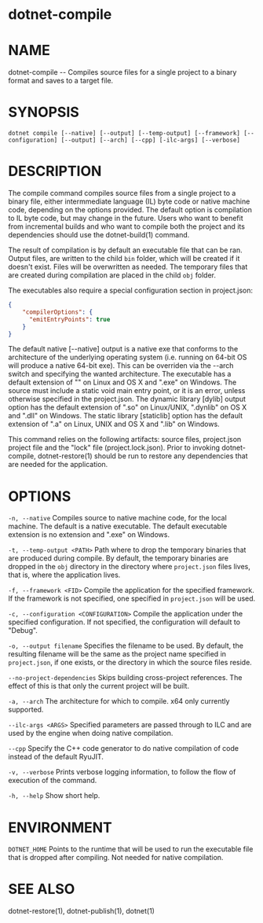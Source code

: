 dotnet-compile
===========

# NAME 
dotnet-compile -- Compiles source files for a single project to a binary format and saves to a target file.

# SYNOPSIS
`dotnet compile [--native] [--output] [--temp-output] [--framework] [--configuration] [--output] [--arch] [--cpp] [-ilc-args] [--verbose]`

# DESCRIPTION
The compile command compiles source files from a single project to a binary file, either intermmediate language (IL) byte code or native machine code, depending on the options provided. The default option is compilation to IL byte code, but may change in the future. Users who want to benefit from incremental builds and who want to compile both the project and its dependencies should use the dotnet-build(1) command.

The result of compilation is by default an executable file that can be ran. Output files, are written to the child `bin` folder, which will be created if it doesn't exist. Files will be overwritten as needed. The temporary files that are created during compilation are placed in the child `obj` folder. 
 
The executables also require a special configuration section in project.json:

```json
{ 
    "compilerOptions": {
      "emitEntryPoints": true
    }
}
```

The default native [--native] output is a native exe that conforms to the architecture of the underlying operating system (i.e. running on 64-bit OS will produce a native 64-bit exe). This can be overriden via the --arch switch and specifying the wanted architecture. The executable has a default extension of "" on Linux and OS X and ".exe" on Windows. The source must include a static void main entry point, or it is an error, unless otherwise specified in the project.json. The dynamic library [dylib] output option has the default extension of ".so" on Linux/UNIX, ".dynlib" on OS X and ".dll" on Windows. The static library [staticlib] option has the default extension of ".a" on Linux, UNIX and OS X and ".lib" on Windows.

This command relies on the following artifacts: source files, project.json project file and the "lock" file (project.lock.json). Prior to invoking dotnet-compile, dotnet-restore(1) should be run to restore any dependencies that are needed for the application.  

# OPTIONS 

`-n, --native`
Compiles source to native machine code, for the local machine. The default is a native executable. The default executable extension is no extension and ".exe" on Windows.

`-t, --temp-output <PATH>`
Path where to drop the temporary binaries that are produced during compile. By default, the temporary binaries are dropped in the `obj` directory in the directory where `project.json` files lives, that is, where the application lives.  

`-f, --framework <FID>`
Compile the application for the specified framework. If the framework is not specified, one specified in `project.json` will be used. 

`-c, --configuration <CONFIGURATION>`
Compile the application under the specified configuration. If not specified, the configuration will default to "Debug".  

`-o, --output filename`
Specifies the filename to be used. By default, the resulting filename will be the same as the project name specified in `project.json`, if one exists, or the directory in which the source files reside. 

`--no-project-dependencies`
Skips building cross-project references. The effect of this is that only the current project will be built. 

`-a, --arch`
The architecture for which to compile. x64 only currently supported.

`--ilc-args <ARGS>`
Specified parameters are passed through to ILC and are used by the engine when doing native compilation. 

`--cpp`
Specify the C++ code generator to do native compilation of code instead of the default RyuJIT.       

`-v, --verbose`
Prints verbose logging information, to follow the flow of execution of the command.

`-h, --help`
Show short help. 

# ENVIRONMENT 

`DOTNET_HOME`
Points to the runtime that will be used to run the executable file that is dropped after compiling. Not needed for native compilation.  

# SEE ALSO
dotnet-restore(1), dotnet-publish(1), dotnet(1)
